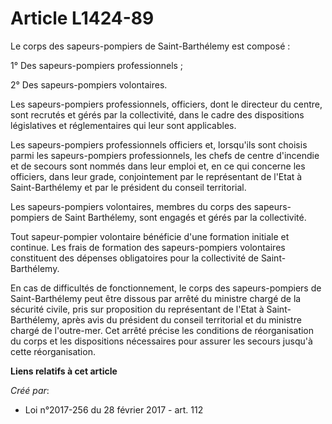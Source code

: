 # Article L1424-89

Le corps des sapeurs-pompiers de Saint-Barthélemy est composé :

1° Des sapeurs-pompiers professionnels ;

2° Des sapeurs-pompiers volontaires.

Les sapeurs-pompiers professionnels, officiers, dont le directeur du centre, sont recrutés et gérés par la collectivité, dans
le cadre des dispositions législatives et réglementaires qui leur sont applicables.

Les sapeurs-pompiers professionnels officiers et, lorsqu'ils sont choisis parmi les sapeurs-pompiers professionnels, les
chefs de centre d'incendie et de secours sont nommés dans leur emploi et, en ce qui concerne les officiers, dans leur grade,
conjointement par le représentant de l'Etat à Saint-Barthélemy et par le président du conseil territorial.

Les sapeurs-pompiers volontaires, membres du corps des sapeurs-pompiers de Saint Barthélemy, sont engagés et gérés par la
collectivité.

Tout sapeur-pompier volontaire bénéficie d'une formation initiale et continue. Les frais de formation des sapeurs-pompiers
volontaires constituent des dépenses obligatoires pour la collectivité de Saint-Barthélemy.

En cas de difficultés de fonctionnement, le corps des sapeurs-pompiers de Saint-Barthélemy peut être dissous par arrêté du
ministre chargé de la sécurité civile, pris sur proposition du représentant de l'Etat à Saint-Barthélemy, après avis du
président du conseil territorial et du ministre chargé de l'outre-mer. Cet arrêté précise les conditions de réorganisation du
corps et les dispositions nécessaires pour assurer les secours jusqu'à cette réorganisation.

**Liens relatifs à cet article**

_Créé par_:

  - Loi n°2017-256 du 28 février 2017 - art. 112
